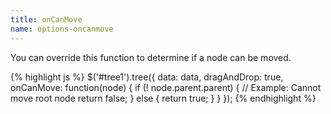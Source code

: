 ```yaml
---
title: onCanMove
name: options-oncanmove
---
```


You can override this function to determine if a node can be moved.

{% highlight js %}
$('#tree1').tree({
    data: data,
    dragAndDrop: true,
    onCanMove: function(node) {
        if (! node.parent.parent) {
            // Example: Cannot move root node
            return false;
        }
        else {
            return true;
        }
    }
});
{% endhighlight %}
